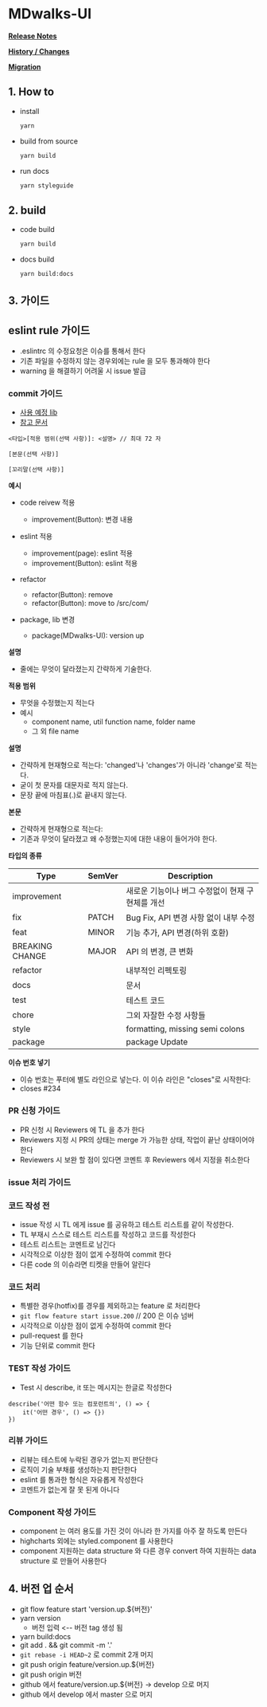 # MDwalks-UI

**[Release Notes](https://github.com/linewalks/MDwalks-UI/releases)**

**[History / Changes](CHANGELOG.md)**

**[Migration](migration.md)**

## 1. How to
* install
  ```bash
  yarn
  ```

* build from source
  ```bash
  yarn build
  ```

* run docs
  ```bash
  yarn styleguide
  ```

## 2. build
* code build
  ```bash
  yarn build
  ```

* docs build
  ```bash
  yarn build:docs
  ```

## 3. 가이드

## eslint rule 가이드
- .eslintrc 의 수정요청은 이슈를 통해서 한다
- 기존 파일을 수정하지 않는 경우외에는 rule 을 모두 통과해야 한다
- warning 을 해결하기 어려울 시 issue 발급

### commit 가이드
- [사용 예정 lib](https://github.com/conventional-changelog/commitlint)
- [참고 문서](https://www.conventionalcommits.org/ko/v1.0.0-beta.4/)
```
<타입>[적용 범위(선택 사항)]: <설명> // 최대 72 자

[본문(선택 사항)]

[꼬리말(선택 사항)]
```

**예시**
- code reivew 적용
  - improvement(Button): 변경 내용
  
- eslint 적용
  - improvement(page): eslint 적용
  - improvement(Button): eslint 적용

- refactor
  - refactor(Button): remove
  - refactor(Button): move to /src/com/
  
- package, lib 변경
  - package(MDwalks-UI): version up 

**설명**
- 줄에는 무엇이 달라졌는지 간략하게 기술한다.

**적용 범위**
- 무엇을 수정했는지 적는다
- 예시
  - component name, util function name, folder name
  - 그 외 file name

**설명**
- 간략하게 현재형으로 적는다: 'changed'나 'changes'가 아니라 'change'로 적는다.
- 굳이 첫 문자를 대문자로 적지 않는다.
- 문장 끝에 마침표(.)로 끝내지 않는다.

**본문**
- 간략하게 현재형으로 적는다:
- 기존과 무엇이 달라졌고 왜 수정했는지에 대한 내용이 들어가야 한다.

**타입의 종류**

|Type            |SemVer| Description |
|---|---|---|
|improvement     |     |새로운 기능이나 버그 수정없이 현재 구현체를 개선|
|fix             |PATCH|Bug Fix, API 변경 사항 없이 내부 수정|
|feat            |MINOR|기능 추가, API 변경(하위 호환)|
|BREAKING CHANGE |MAJOR|API 의 변경, 큰 변화|
|refactor        |     |내부적인 리펙토링|
|docs            |     |문서|
|test            |     |테스트 코드|
|chore           |     |그외 자잘한 수정 사항들|
|style           |     |formatting, missing semi colons|
|package         |     |package Update|

**이슈 번호 넣기**
- 이슈 번호는 푸터에 별도 라인으로 넣는다. 이 이슈 라인은 "closes"로 시작한다:
- closes #234

### PR 신청 가이드
  - PR 신청 시  Reviewers 에 TL 을 추가 한다
  - Reviewers 지정 시 PR의 상태는 merge 가 가능한 상태, 작업이 끝난 상태이어야 한다
  - Reviewers 시 보완 할 점이 있다면 코멘트 후 Reviewers 에서 지정을 취소한다

### issue 처리 가이드
### 코드 작성 전
  - issue 작성 시 TL 에게 issue 를 공유하고 테스트 리스트를 같이 작성한다.
  - TL 부재시 스스로 테스트 리스트를 작성하고 코드를 작성한다
  - 테스트 리스트는 코멘트로 남긴다
  - 시각적으로 이상한 점이 없게 수정하여 commit 한다
  - 다른 code 의 이슈라면 티켓을 만들어 알린다

### 코드 처리
  - 특별한 경우(hotfix)를 경우를 제외하고는 feature 로 처리한다
  - `git flow feature start issue.200` // 200 은 이슈 넘버
  - 시각적으로 이상한 점이 없게 수정하여 commit 한다
  - pull-request 를 한다
  - 기능 단위로 commit 한다

### TEST 작성 가이드
  - Test 시 describe, it 또는 메시지는 한글로 작성한다
```
describe('어떤 함수 또는 컴포런트의', () => {
	it('어떤 경우', () => {})
})
```

### 리뷰 가이드
- 리뷰는 테스트에 누락된 경우가 없는지 판단한다
- 로직이 기술 부채를 생성하는지 판단한다
- eslint 를 통과한 형식은 자유롭게 작성한다
- 코멘트가 없는게 잘 못 된게 아니다

### Component 작성 가이드
- component 는 여러 용도를 가진 것이 아니라 한 가지를 아주 잘 하도록 만든다
- highcharts 외에는 styled.component 를 사용한다
- component 지원하는 data structure 와 다른 경우 convert 하여 지원하는 data structure 로 만들어 사용한다


## 4. 버전 업 순서
- git flow feature start 'version.up.${버전}'
- yarn version 
  - 버전 입력 <-- 버전 tag 생성 됨
- yarn build:docs
- git add . && git commit -m '.'
- `git rebase -i HEAD~2` 로 commit 2개 머지 
- git push origin feature/version.up.${버전}
- git push origin 버전
- github 에서 feature/version.up.${버전} -> develop 으로 머지 
- github 에서 develop 에서 master 으로 머지 
